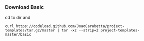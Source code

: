 ### Download Basic

cd to dir and

`curl https://codeload.github.com/JoaoCarabetta/project-templates/tar.gz/master | tar -xz --strip=2 project-templates-master/basic`
